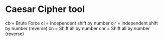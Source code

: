 # Caesar Cipher tool

cb  = Brute Force
ci  = Independent shift by number
cir = Independent shift by number (reverse)
cn  = Shift all by number
cnr = Shift all by number (reverse)
